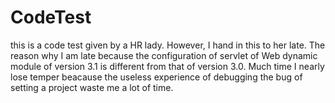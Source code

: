 # CodeTest

this is a code test given by a HR lady.
However, I hand in this to her late.
The reason why I am late because the configuration of servlet of Web dynamic module of version 3.1 is different from that of version 3.0.
Much time I nearly lose temper beacause the useless experience of debugging the bug of setting a project waste me a lot of time.

